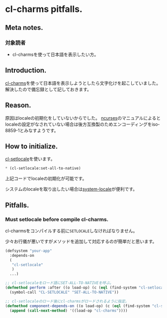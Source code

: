 # cl-charms pitfalls.
## Meta notes.
### 対象読者
* cl-charmsを使って日本語を表示したい方。

## Introduction.
[cl-charms](https://github.com/HiTECNOLOGYs/cl-charms)を使って日本語を表示しようとしたら文字化けを起こしていました。
解決したので備忘録として記しておきます。

## Reason.
原因はlocaleの初期化をしていないからでした。
[ncurses](https://linux.die.net/man/3/ncurses)のマニュアルによるとlocaleの設定がなされていない場合は後方互換製のためエンコーディングをiso-8859-1とみなすようです。

## How to initialize.
[cl-setlocale](https://github.com/shamazmazum/cl-setlocale)を使います。

```lisp
* (cl-setlocale:set-all-to-native)
```

上記コードでlocaleの初期化が可能です。

システムのlocaleを取り出したい場合は[system-locale](https://github.com/Shinmera/system-locale)が便利です。

## Pitfalls.
### Must setlocale before compile cl-charms.
cl-charmsをコンパイルする前に`SETLOCALE`しなければなりません。

少々お行儀が悪いですがメソッドを追加して対応するのが簡単だと思います。

```lisp
(defsystem "your-app"
  :depends-on
  (
   "cl-setlocale"
   )
  ...)

;; cl-setlocaleをロード語にSET-ALL-TO-NATIVEを呼ぶ。
(defmethod perform :after ((o load-op) (c (eql (find-system "cl-setlocale"))))
  (symbol-call "CL-SETLOCALE" "SET-ALL-TO-NATIVE"))

;; cl-setlocaleのロード後にcl-charmsがロードされるように指定。
(defmethod component-depends-on ((o load-op) (c (eql (find-system "cl-setlocale"))))
  (append (call-next-method) '((load-op "cl-charms"))))
```
